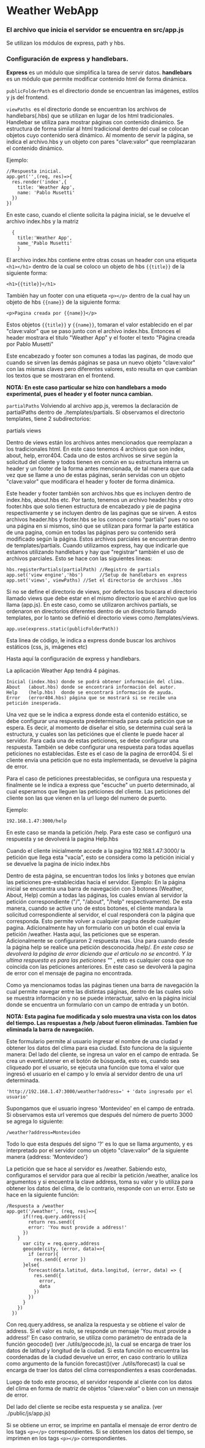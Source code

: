 # Weather WebApp

### El archivo que inicia el servidor se encuentra en src/app.js

Se utilizan los módulos de express, path y hbs.

### Configuración de express y handlebars.

**Express** es un módulo que simplifica la tarea de servir datos.
**handlebars** es un módulo que permite modificar contenido html de forma dinámica.

```publicFolderPath``` es el directorio donde se encuentran las imágenes, estilos y js del frontend.

```viewPaths ```es el directorio donde se encuentran los archivos de handlebars(.hbs) que se utilizan en lugar de los html tradicionales. Handlebar se utiliza para mostrar páginas con contenido dinámico. Se estructura de forma similar al html tradicional dentro del cual se colocan objetos cuyo contenido será dinámico. Al momento de servir la página, se indica el archivo.hbs y un objeto con pares "clave:valor" que reemplazaran el contenido dinámico.

Ejemplo:
```
//Respuesta inicial.
app.get('',(req, res)=>{
  res.render('index',{
    title: 'Weather App',
    name: 'Pablo Musetti'
  })
})
```
En este caso, cuando el cliente solicita la página inicial, se le devuelve el archivo index.hbs y la matriz 
```
  {
    title:'Weather App',
    name_'Pablo Musetti'
    }
```
El archivo index.hbs contiene entre otras cosas un header con una etiqueta ```<h1></h1>``` dentro de la cual se coloco un objeto de hbs ```{{title}}``` de la siguiente forma:
```
<h1>{{title}}</h1>
``` 

También hay un footer con una etiqueta ```<p></p>``` dentro de la cual hay un objeto de hbs ```{{name}}``` de la siguiente forma:

```<p>Pagina creada por {{name}}</p>```

Estos objetos ```{{title}}``` y ```{{name}}```, tomaran el valor establecido en el par "clave:valor" que se paso junto con el archivo index.hbs. Entonces el header mostrara el titulo "Weather App" y el footer el texto "Página creada por Pablo Musetti"

Este encabezado y footer son comunes a todas las paginas, de modo que cuando se sirven las demás páginas se pasa un nuevo objeto "clave:valor" con las mismas claves pero diferentes valores, esto resulta en que cambian los textos que se mostraran en el frontend.

**NOTA: En este caso particular se hizo con handlebars a modo experimental, pues el header y el footer nunca cambian.**

```partialPaths```
Volviendo al archivo app.js, veremos la declaración de partialPaths dentro de ./templates/partials.
Si observamos el directorio templates, tiene 2 subdirectorios:

partials
views

Dentro de views están los archivos antes mencionados que reemplazan a los tradicionales html.
En este caso tenemos 4 archivos que son index, about, help, error404. Cada uno de estos archivos se sirve según la solicitud del cliente y todos tienen en común en su estructura interna un header y un footer de la forma antes mencionada, de tal manera que cada vez que se llame a uno de estas páginas, serán servidas con un objeto "clave:valor" que modificara el header y footer de forma dinámica.

Este header y footer también son archivos.hbs que es incluyen dentro de index.hbs, about.hbs etc. Por tanto, tenemos un archivo header.hbs y otro footer.hbs que solo tienen estructura de encabezado y pie de pagina respectivamente y se incluyen dentro de las paginas que se sirven. A estos archivos header.hbs y footer.hbs se los conoce como "partials" pues no son una página en si mismos, sinó que se utilizan para formar la parte estática de una pagina, común en todas las páginas pero su contenido será modificado según la página.
Estos archivos parciales se encuentran dentro de templates/partials.
Cuando utilizamos express, hay que indicarle que estamos utilizando handlebars y hay que "registrar" también el uso de archivos parciales.
Esto se hace con las siguientes lineas:
```
hbs.registerPartials(partialPath) //Registro de partials
app.set('view engine','hbs')      //Setup de handlebars en express
app.set('views', viewPaths) //Set el directorio de archivos .hbs
```
Si no se define el directorio de views, por defectos los buscara el directorio llamado views que debe estar en el mismo directorio que el archivo que los llama (app.js). En este caso, como se utilizaron archivos partials, se ordenaron en directorios diferentes dentro de un directorio llamado templates, por lo tanto se definió el directorio views como /templates/views.
```
app.use(express.static(publicFolderPath))
```
Esta linea de código, le indica a express donde buscar los archivos estáticos (css, js, imágenes etc)

Hasta aquí la configuración de express y handlebars.

La aplicación Weather App tendrá 4 páginas.
```
Inicial (index.hbs) donde se podrá obtener información del clima.
About   (about.hbs) donde se encontrará información del autor.
Help    (help.hbs)  donde se encontrará información de ayuda.
Error   (error404.hbs) página que se mostrará si se recibe una petición inesperada.
```
Una vez que se le indica a express donde esta el contenido estático, se debe configurar una respuesta predeterminada para cada petición que se espera. Es decir, al momento de diseñar el sitio, se determina cual será la estructura, y cuales son las peticiónes que el cliente le puede hacer al servidor.
Para cada una de estas peticiones, se debe configurar una respuesta. También se debe configurar una respuesta para todas aquellas peticiones no establecidas. Este es el caso de la pagina de error404. Si el cliente envía una petición que no esta implementada, se devuelve la página de error.

Para el caso de peticiones preestablecidas, se configura una respuesta y finalmente se le indica a express que "escuche" un puerto determinado, al cual esperamos que lleguen las peticiones del cliente.
Las peticiones del cliente son las que vienen en la url luego del numero de puerto.

Ejemplo:
```
192.168.1.47:3000/help
```
En este caso se manda la petición /help. Para este caso se configuró una respuesta y se devolverá la pagina Help.hbs

Cuando el cliente inicialmente accede a la pagina 192.168.1.47:3000/ la petición que llega esta "vacía", esto se considera como la petición inicial y se devuelve la pagina de inicio index.hbs

Dentro de esta página, se encuentran todos los links y botones que envían las peticiones pre-establecidas hacia el servidor. 
Ejemplo:
En la página inicial se encuentra una barra de navegación con 3 botones (Weather, About, Help) común a todas las páginas, los cuales envían al servidor la petición correspondiente ("/", "/about", "/help" respectivamente). De esta manera, cuando se active uno de estos botones, el cliente mandara la solicitud correspondiente al servidor, el cual responderá con la página que corresponda. Esto permite volver a cualquier pagina desde cualquier pagina. Adicionalmente hay un formulario con un botón el cual envía la petición /weather. Hasta aquí, las peticiones que se esperan.
Adicionalmente se configuraron 2 respuesta mas. Una para cuando desde la página help se realice una petición desconocida /help/*. En este caso se devolverá la página de error diciendo que el articulo no se encontró. Y la ultima respuesta es para las peticiones "*" , esto es cualquier cosa que no coincida con las peticiones anteriores. En este caso se devolverá la pagina de error con el mensaje de pagina no encontrada.

Como ya mencionamos todas las páginas tienen una barra de navegación la cual permite navegar entre las distintas páginas, dentro de las cuales solo se muestra información y no se puede interactuar, salvo en la página inicial donde se encuentra un formulario con un campo de entrada y un botón.

**NOTA: Esta pagina fue modificada y solo muestra una vista con los datos del tiempo. Las respuestas a /help /about fueron eliminadas. Tambien fue eliminada la barra de navegación.**

Este formulario permite al usuario ingresar el nombre de una ciudad y obtener los datos del clima para esa ciudad.
Esto funciona de la siguiente manera:
Del lado del cliente, se ingresa un valor en el campo de entrada. Se crea un eventListener en el botón de búsqueda, esto es, cuando sea cliqueado por el usuario, se ejecuta una función que toma el valor que ingresó el usuario en el campo y lo envía al servidor dentro de una url determinada.
```
'http://192.168.1.47:3000/weather?address=' + 'dato ingresado por el usuario'
```
Supongamos que el usuario ingreso 'Montevideo' en el campo de entrada.
Si observamos esta url veremos que después del número de puerto 3000 se agrega lo siguiente:
```
/weather?address=Montevideo
```
Todo lo que esta después del signo '?' es lo que se llama argumento, y es interpretado por el servidor como un objeto "clave:valor" de la siguiente manera {address: 'Montevideo'}

La petición que se hace al servidor es /weather. Sabiendo esto, configuramos el servidor para que al recibir la petición /weather, analice los argumentos y si encuentra la clave address, toma su valor y lo utiliza para obtener los datos del clima, de lo contrario, responde con un error.
Esto se hace en la siguiente función:
```
/Respuesta a /weather
app.get('/weather', (req, res)=>{
      if(!req.query.address){
        return res.send({
        error: 'You must provide a address!'
      })
    }
      var city = req.query.address
      geocode(city, (error, data)=>{
        if (error){
          res.send({ error })
      }else{
        forecast(data.latitud, data.longitud, (error, data) => {
          res.send({
            error,
            data
          })
        })
      }
    })
  })
```
Con req.query.address, se analiza la respuesta y se obtiene el valor de address.
Si el valor es nulo, se responde un mensaje 'You must provide a address!'
En caso contrario, se utiliza como parámetro de entrada de la función geocode() (ver ./utils/geocode.js), la cual se encarga de traer los datos de latitud y longitud de la ciudad. Si esta función no encuentra las coordenadas de la ciudad devuelve un error, en caso contrario lo utiliza como argumento de la función forecast()(ver ./utils/forecast) la cual se encarga de traer los datos del clima correspondientes a esas coordenadas.

Luego de todo este proceso, el servidor responde al cliente con los datos del clima en forma de matriz de objetos "clave:valor" o bien con un mensaje de error.

Del lado del cliente se recibe esta respuesta y se analiza. (ver ./public/js/app.js)

Si se obtiene un error, se imprime en pantalla el mensaje de error dentro de los tags ```<p></p>``` correspondientes.
Si se obtienen los datos del tiempo, se imprimen en los tags ```<p></p>``` correspondientes.
